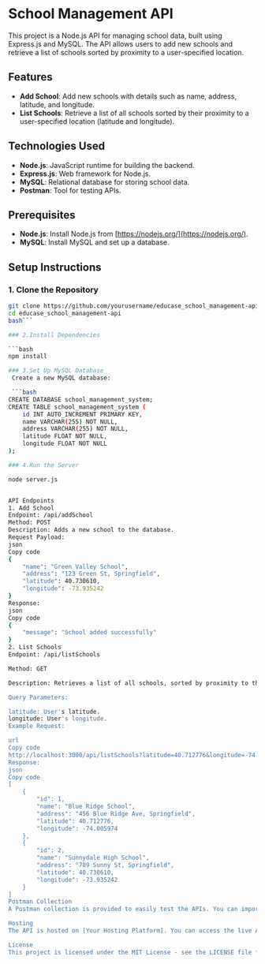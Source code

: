 # School Management API

This project is a Node.js API for managing school data, built using Express.js and MySQL. The API allows users to add new schools and retrieve a list of schools sorted by proximity to a user-specified location.

## Features

- **Add School**: Add new schools with details such as name, address, latitude, and longitude.
- **List Schools**: Retrieve a list of all schools sorted by their proximity to a user-specified location (latitude and longitude).

## Technologies Used

- **Node.js**: JavaScript runtime for building the backend.
- **Express.js**: Web framework for Node.js.
- **MySQL**: Relational database for storing school data.
- **Postman**: Tool for testing APIs.

## Prerequisites

- **Node.js**: Install Node.js from [https://nodejs.org/](https://nodejs.org/).
- **MySQL**: Install MySQL and set up a database.

## Setup Instructions

### 1. Clone the Repository

```bash
git clone https://github.com/yourusername/educase_school_management-api.git
cd educase_school_management-api
bash```

### 2.Install Dependencies

```bash
npm install

### 3.Set Up MySQL Database
 Create a new MySQL database:

 ```bash
CREATE DATABASE school_management_system;
CREATE TABLE school_management_system (
    id INT AUTO_INCREMENT PRIMARY KEY,
    name VARCHAR(255) NOT NULL,
    address VARCHAR(255) NOT NULL,
    latitude FLOAT NOT NULL,
    longitude FLOAT NOT NULL
);

### 4.Run the Server

node server.js


API Endpoints
1. Add School
Endpoint: /api/addSchool
Method: POST
Description: Adds a new school to the database.
Request Payload:
json
Copy code
{
    "name": "Green Valley School",
    "address": "123 Green St, Springfield",
    "latitude": 40.730610,
    "longitude": -73.935242
}
Response:
json
Copy code
{
    "message": "School added successfully"
}
2. List Schools
Endpoint: /api/listSchools

Method: GET

Description: Retrieves a list of all schools, sorted by proximity to the user's location.

Query Parameters:

latitude: User's latitude.
longitude: User's longitude.
Example Request:

url
Copy code
http://localhost:3000/api/listSchools?latitude=40.712776&longitude=-74.005974
Response:
json
Copy code
[
    {
        "id": 1,
        "name": "Blue Ridge School",
        "address": "456 Blue Ridge Ave, Springfield",
        "latitude": 40.712776,
        "longitude": -74.005974
    },
    {
        "id": 2,
        "name": "Sunnydale High School",
        "address": "789 Sunny St, Springfield",
        "latitude": 40.730610,
        "longitude": -73.935242
    }
]
Postman Collection
A Postman collection is provided to easily test the APIs. You can import the collection by downloading it here.

Hosting
The API is hosted on [Your Hosting Platform]. You can access the live API at: http://your-live-api-url.com.

License
This project is licensed under the MIT License - see the LICENSE file for details.

